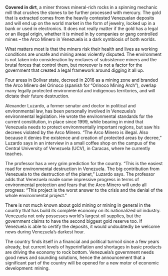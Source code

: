 **Covered in dirt**, a miner throws mineral-rich rocks in a spinning mechanic mill that crushes the stones to be further processed with mercury. The gold that is extracted comes from the heavily contested Venezuelan deposits and will end up on the world market in the form of jewelry, locked up in a bank or used in electronics. It does not really matter if the gold has a legal or an illegal origin, whether it is mined in by companies or gang controlled mines – the Arco Minero in Venezuela is a dark symbiosis of both worlds.

What matters most is that the miners risk their health and lives as working conditions are unsafe and mining areas violently disputed. The environment is not taken into consideration by enclaves of subsistence miners and the brutal forces that control them, but moreover is not a factor for the government that created a legal framework around digging it all up.

Four areas in Bolívar state, decreed in 2016 as a mining zone and branded the Arco Minero del Orinoco (spanish for “Orinoco Mining Arch”), overlap many legally protected environmental and indigenous territories, and will dictate their future destruction.

Alexander Luzardo, a former senator and doctor in political and environmental law, has been personally involved in Venezuela’s environmental legislation. He wrote the environmental standards for the current constitution, in place since 1999, while bearing in mind that Venezuela needs to protect environmentally important regions, but saw his decrees violated by the Arco Minero. “The Arco Minero is illegal. Also because it denies the existence and creation of protected areas by decree,” Luzardo says in an interview in a small coffee shop on the campus of the Central University of Venezuela (UCV), in Caracas, where he currently teaches.

The professor has a very grim prediction for the country. “This is the easiest road for environmental destruction in Venezuela. The big contribution from Venezuela to the destruction of the planet,” Luzardo says. The professor adds that Venezuela made some impressive progress in terms of environmental protection and fears that the Arco Minero will undo all progress: “This project is the worst answer to the crisis and the denial of the whole environmental project.”

There is not much known about gold mining or mining in general in the country that has build its complete economy on its nationalized oil industry. Venezuela not only possesses world's largest oil supplies, but the government claims to have the second biggest gold reserve too. If Venezuela is able to certify the deposits, it would undoubtedly be welcome news during Venezuela’s darkest hour.

The country finds itself in a financial and political turmoil since a few years already, but current levels of hyperinflation and shortages in basic products are driving the economy to rock bottom. Venezuela’s government needs good news and sounding solutions, hence the announcement that a significant part of the country will be opened for a new motor of economic development: mining.
